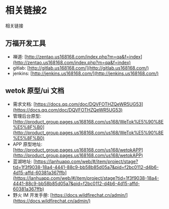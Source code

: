 # 相关链接2

相关链接

## 万福开发工具

- 禅道: [http://zentao.us168168.com/index.php?m=qa&f=index](http://zentao.us168168.com/index.php?m=qa&f=index)
- gitlab: [http://gitlab.us168168.com/](http://gitlab.us168168.com/)
- jenkins: [http://jenkins.us168168.com/](http://jenkins.us168168.com/)

## wetok 原型/ui 文档

- 需求文档: [https://docs.qq.com/doc/DQVFOTHZQeWR5UG53](https://docs.qq.com/doc/DQVFOTHZQeWR5UG53)
- 管理后台原型: [http://product_group.pages.us168168.com/us168/WeTok%E5%90%8E%E5%8F%B0](http://product_group.pages.us168168.com/us168/WeTok%E5%90%8E%E5%8F%B0)
- APP 原型地址: [http://product_group.pages.us168168.com/us168/wetokAPP](http://product_group.pages.us168168.com/us168/wetokAPP)
- 蓝湖地址: [https://lanhuapp.com/web/#/item/project/stage?tid=1f3f9038-18a4-4441-88c9-bb58b85d05a7&pid=f2bc0112-d4b6-4d15-affd-60381a367ffb](https://lanhuapp.com/web/#/item/project/stage?tid=1f3f9038-18a4-4441-88c9-bb58b85d05a7&pid=f2bc0112-d4b6-4d15-affd-60381a367ffb)
- 野火 IM 开发手册: [https://docs.wildfirechat.cn/admin/](https://docs.wildfirechat.cn/admin/)
